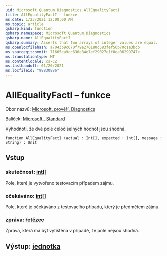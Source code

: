 ```yaml
---
uid: Microsoft.Quantum.Diagnostics.AllEqualityFactI
title: AllEqualityFactI – funkce
ms.date: 1/23/2021 12:00:00 AM
ms.topic: article
qsharp.kind: function
qsharp.namespace: Microsoft.Quantum.Diagnostics
qsharp.name: AllEqualityFactI
qsharp.summary: Asserts that two arrays of integer values are equal.
ms.openlocfilehash: a7043b9c670f79e270180c583fef56b70c1a3bcb
ms.sourcegitcommit: 71605ea9cc630e84e7ef29027e1f0ea06299747e
ms.translationtype: MT
ms.contentlocale: cs-CZ
ms.lasthandoff: 01/26/2021
ms.locfileid: "98830886"
---
```

# <a name="allequalityfacti-function"></a>AllEqualityFactI – funkce

Obor názvů: [Microsoft. prověří. Diagnostics](xref:Microsoft.Quantum.Diagnostics)

Balíček: [Microsoft.. Standard](https://nuget.org/packages/Microsoft.Quantum.Standard)


Vyhodnotí, že dvě pole celočíselných hodnot jsou shodná.

```qsharp
function AllEqualityFactI (actual : Int[], expected : Int[], message : String) : Unit
```


## <a name="input"></a>Vstup

### <a name="actual--int"></a>skutečnost: [int](xref:microsoft.quantum.lang-ref.int)[]

Pole, které je vytvořeno testovacím případem zájmu.


### <a name="expected--int"></a>očekáváno: [int](xref:microsoft.quantum.lang-ref.int)[]

Pole, které je očekáváno z testovacího případu, který je předmětem zájmu.


### <a name="message--string"></a>zpráva: [řetězec](xref:microsoft.quantum.lang-ref.string)

Zpráva, která má být vytištěna v případě, že pole nejsou shodná.



## <a name="output--unit"></a>Výstup: [jednotka](xref:microsoft.quantum.lang-ref.unit)

